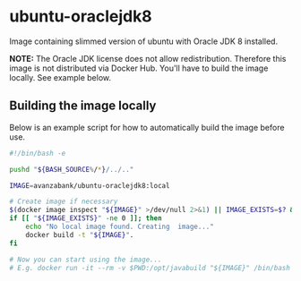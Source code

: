 # ubuntu-oraclejdk8

Image containing slimmed version of ubuntu with Oracle JDK 8 installed.

**NOTE:** The Oracle JDK license does not allow redistribution. Therefore this image is not distributed via Docker Hub.
You'll have to build the image locally. See example below.

## Building the image locally

Below is an example script for how to automatically build the image before use.

````bash
#!/bin/bash -e

pushd "${BASH_SOURCE%/*}/../.."

IMAGE=avanzabank/ubuntu-oraclejdk8:local

# Create image if necessary
$(docker image inspect "${IMAGE}" >/dev/null 2>&1) || IMAGE_EXISTS=$? && true
if [[ "${IMAGE_EXISTS}" -ne 0 ]]; then
    echo "No local image found. Creating  image..."
    docker build -t "${IMAGE}".
fi

# Now you can start using the image...
# E.g. docker run -it --rm -v $PWD:/opt/javabuild "${IMAGE}" /bin/bash -c "cd /opt/javabuild; ./mvnw clean package"

````
